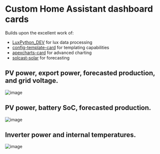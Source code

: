 # Custom Home Assistant dashboard cards 



Builds upon the excellent work of:
- [LuxPython_DEV](https://github.com/guybw/LuxPython_DEV) for lux data processing
- [config-template-card](https://github.com/iantrich/config-template-card) for templating capabilities
- [apexcharts-card](https://github.com/RomRider/apexcharts-card) for advanced charting
- [solcast-solar](https://github.com/BJReplay/ha-solcast-solar) for forecasting

## PV power, export power, forecasted production, and grid voltage.
![image](https://github.com/user-attachments/assets/708172c3-0a40-4e0e-9903-35ba094ea490)

## PV power, battery SoC, forecasted production.
![image](https://github.com/user-attachments/assets/7ed1899b-4b07-4017-9504-5b3bba9ebfe0)

## Inverter power and internal temperatures.
![image](https://github.com/user-attachments/assets/5be3c7a3-4e4e-4f04-b997-09033bc4bc21)

